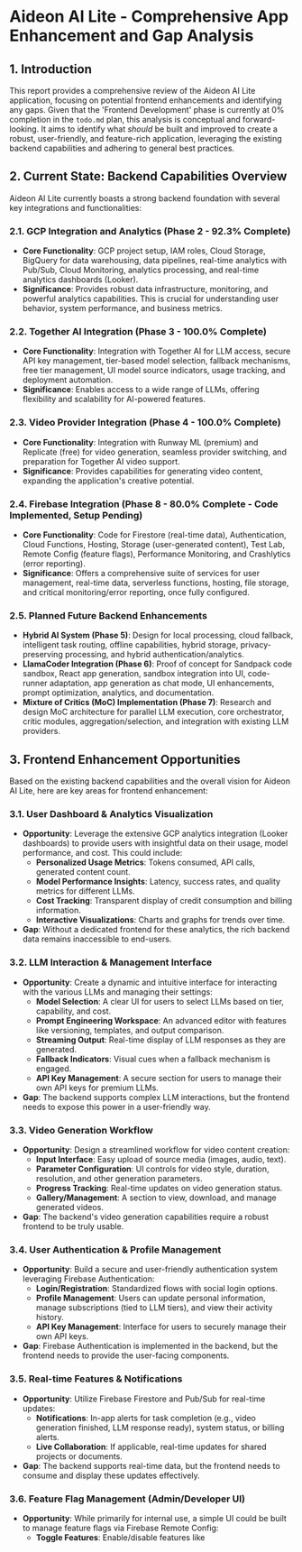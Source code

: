 # Aideon AI Lite - Comprehensive App Enhancement and Gap Analysis

## 1. Introduction

This report provides a comprehensive review of the Aideon AI Lite application, focusing on potential frontend enhancements and identifying any gaps. Given that the 'Frontend Development' phase is currently at 0% completion in the `todo.md` plan, this analysis is conceptual and forward-looking. It aims to identify what *should* be built and improved to create a robust, user-friendly, and feature-rich application, leveraging the existing backend capabilities and adhering to general best practices.

## 2. Current State: Backend Capabilities Overview

Aideon AI Lite currently boasts a strong backend foundation with several key integrations and functionalities:

### 2.1. GCP Integration and Analytics (Phase 2 - 92.3% Complete)

- **Core Functionality**: GCP project setup, IAM roles, Cloud Storage, BigQuery for data warehousing, data pipelines, real-time analytics with Pub/Sub, Cloud Monitoring, analytics processing, and real-time analytics dashboards (Looker).
- **Significance**: Provides robust data infrastructure, monitoring, and powerful analytics capabilities. This is crucial for understanding user behavior, system performance, and business metrics.

### 2.2. Together AI Integration (Phase 3 - 100.0% Complete)

- **Core Functionality**: Integration with Together AI for LLM access, secure API key management, tier-based model selection, fallback mechanisms, free tier management, UI model source indicators, usage tracking, and deployment automation.
- **Significance**: Enables access to a wide range of LLMs, offering flexibility and scalability for AI-powered features.

### 2.3. Video Provider Integration (Phase 4 - 100.0% Complete)

- **Core Functionality**: Integration with Runway ML (premium) and Replicate (free) for video generation, seamless provider switching, and preparation for Together AI video support.
- **Significance**: Provides capabilities for generating video content, expanding the application's creative potential.

### 2.4. Firebase Integration (Phase 8 - 80.0% Complete - Code Implemented, Setup Pending)

- **Core Functionality**: Code for Firestore (real-time data), Authentication, Cloud Functions, Hosting, Storage (user-generated content), Test Lab, Remote Config (feature flags), Performance Monitoring, and Crashlytics (error reporting).
- **Significance**: Offers a comprehensive suite of services for user management, real-time data, serverless functions, hosting, file storage, and critical monitoring/error reporting, once fully configured.

### 2.5. Planned Future Backend Enhancements

- **Hybrid AI System (Phase 5)**: Design for local processing, cloud fallback, intelligent task routing, offline capabilities, hybrid storage, privacy-preserving processing, and hybrid authentication/analytics.
- **LlamaCoder Integration (Phase 6)**: Proof of concept for Sandpack code sandbox, React app generation, sandbox integration into UI, code-runner adaptation, app generation as chat mode, UI enhancements, prompt optimization, analytics, and documentation.
- **Mixture of Critics (MoC) Implementation (Phase 7)**: Research and design MoC architecture for parallel LLM execution, core orchestrator, critic modules, aggregation/selection, and integration with existing LLM providers.

## 3. Frontend Enhancement Opportunities

Based on the existing backend capabilities and the overall vision for Aideon AI Lite, here are key areas for frontend enhancement:

### 3.1. User Dashboard & Analytics Visualization

- **Opportunity**: Leverage the extensive GCP analytics integration (Looker dashboards) to provide users with insightful data on their usage, model performance, and cost. This could include:
    - **Personalized Usage Metrics**: Tokens consumed, API calls, generated content count.
    - **Model Performance Insights**: Latency, success rates, and quality metrics for different LLMs.
    - **Cost Tracking**: Transparent display of credit consumption and billing information.
    - **Interactive Visualizations**: Charts and graphs for trends over time.
- **Gap**: Without a dedicated frontend for these analytics, the rich backend data remains inaccessible to end-users.

### 3.2. LLM Interaction & Management Interface

- **Opportunity**: Create a dynamic and intuitive interface for interacting with the various LLMs and managing their settings:
    - **Model Selection**: A clear UI for users to select LLMs based on tier, capability, and cost.
    - **Prompt Engineering Workspace**: An advanced editor with features like versioning, templates, and output comparison.
    - **Streaming Output**: Real-time display of LLM responses as they are generated.
    - **Fallback Indicators**: Visual cues when a fallback mechanism is engaged.
    - **API Key Management**: A secure section for users to manage their own API keys for premium LLMs.
- **Gap**: The backend supports complex LLM interactions, but the frontend needs to expose this power in a user-friendly way.

### 3.3. Video Generation Workflow

- **Opportunity**: Design a streamlined workflow for video content creation:
    - **Input Interface**: Easy upload of source media (images, audio, text).
    - **Parameter Configuration**: UI controls for video style, duration, resolution, and other generation parameters.
    - **Progress Tracking**: Real-time updates on video generation status.
    - **Gallery/Management**: A section to view, download, and manage generated videos.
- **Gap**: The backend's video generation capabilities require a robust frontend to be truly usable.

### 3.4. User Authentication & Profile Management

- **Opportunity**: Build a secure and user-friendly authentication system leveraging Firebase Authentication:
    - **Login/Registration**: Standardized flows with social login options.
    - **Profile Management**: Users can update personal information, manage subscriptions (tied to LLM tiers), and view their activity history.
    - **API Key Management**: Interface for users to securely manage their own API keys.
- **Gap**: Firebase Authentication is implemented in the backend, but the frontend needs to provide the user-facing components.

### 3.5. Real-time Features & Notifications

- **Opportunity**: Utilize Firebase Firestore and Pub/Sub for real-time updates:
    - **Notifications**: In-app alerts for task completion (e.g., video generation finished, LLM response ready), system status, or billing alerts.
    - **Live Collaboration**: If applicable, real-time updates for shared projects or documents.
- **Gap**: The backend supports real-time data, but the frontend needs to consume and display these updates effectively.

### 3.6. Feature Flag Management (Admin/Developer UI)

- **Opportunity**: While primarily for internal use, a simple UI could be built to manage feature flags via Firebase Remote Config:
    - **Toggle Features**: Enable/disable features like 

